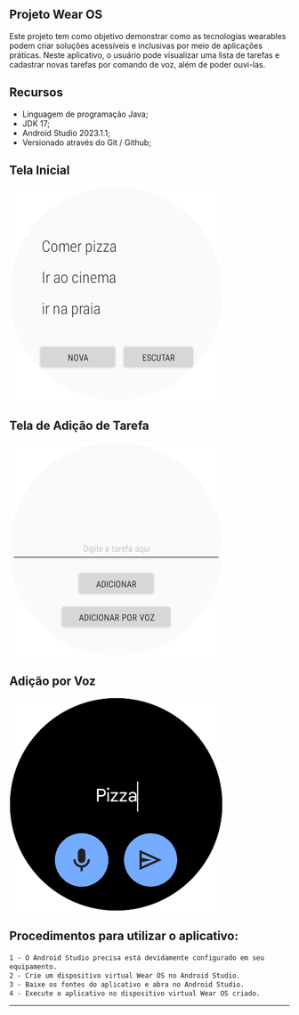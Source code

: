 ## Projeto Wear OS

Este projeto tem como objetivo demonstrar como as tecnologias wearables podem criar soluções acessíveis e inclusivas por meio de aplicações práticas. Neste aplicativo, o usuário pode visualizar uma lista de tarefas e cadastrar novas tarefas por comando de voz, além de poder ouvi-las.

## Recursos

- Linguagem de programação Java; 
- JDK 17;
- Android Studio 2023.1.1;
- Versionado através do Git / Github; 


## Tela Inicial

![image](tela_listagem.png)


## Tela de Adição de Tarefa

![image](tela_adicionar.png)


## Adição por Voz

![image](tela_microfone.png)



##  Procedimentos para utilizar o aplicativo:

```
1 - O Android Studio precisa está devidamente configurado em seu equipamento.
2 - Crie um dispositivo virtual Wear OS no Android Studio.
3 - Baixe os fontes do aplicativo e abra no Android Studio.
4 - Execute o aplicativo no dispositivo virtual Wear OS criado.
```
<hr>
